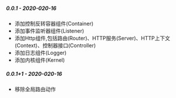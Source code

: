 ##### 0.0.1 - 2020-020-16
- 添加控制反转容器组件(Container)
- 添加事件监听器组件(Listener)
- 添加Http组件,包括路由(Router)、HTTP服务(Server)、HTTP上下文(Context)、控制器接口(Controller)
- 添加日志组件(Logger)
- 添加内核组件(Kernel)

##### 0.0.1+1 - 2020-020-16
- 移除全局路由动作
